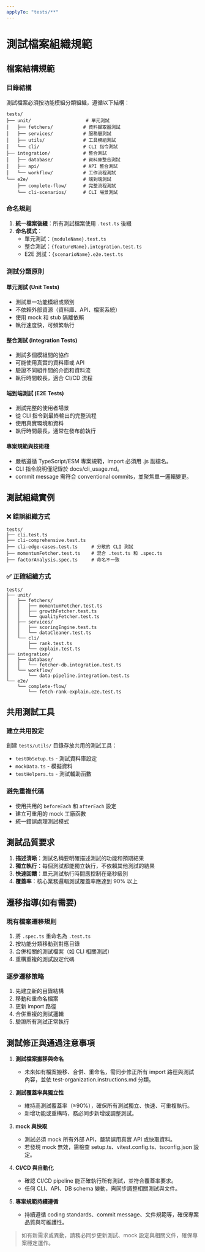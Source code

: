 ```yaml
---
applyTo: "tests/**"
---
```


# 測試檔案組織規範

## 檔案結構規範

### 目錄結構

測試檔案必須按功能模組分類組織，遵循以下結構：

```
tests/
├── unit/                    # 單元測試
│   ├── fetchers/           # 資料擷取器測試
│   ├── services/           # 服務層測試
│   ├── utils/              # 工具模組測試
│   └── cli/                # CLI 指令測試
├── integration/            # 整合測試
│   ├── database/           # 資料庫整合測試
│   ├── api/                # API 整合測試
│   └── workflow/           # 工作流程測試
└── e2e/                    # 端到端測試
    ├── complete-flow/      # 完整流程測試
    └── cli-scenarios/      # CLI 場景測試
```

### 命名規則

1. **統一檔案後綴**：所有測試檔案使用 `.test.ts` 後綴
2. **命名模式**：
   - 單元測試：`{moduleName}.test.ts`
   - 整合測試：`{featureName}.integration.test.ts`
   - E2E 測試：`{scenarioName}.e2e.test.ts`

### 測試分類原則

#### 單元測試 (Unit Tests)

- 測試單一功能模組或類別
- 不依賴外部資源（資料庫、API、檔案系統）
- 使用 mock 和 stub 隔離依賴
- 執行速度快，可頻繁執行

#### 整合測試 (Integration Tests)

- 測試多個模組間的協作
- 可能使用真實的資料庫或 API
- 驗證不同組件間的介面和資料流
- 執行時間較長，適合 CI/CD 流程

#### 端到端測試 (E2E Tests)

- 測試完整的使用者場景
- 從 CLI 指令到最終輸出的完整流程
- 使用真實環境和資料
- 執行時間最長，通常在發布前執行

#### 專案規範與技術棧

- 嚴格遵循 TypeScript/ESM 專案規範，import 必須用 .js 副檔名。
- CLI 指令說明僅記錄於 docs/cli_usage.md。
- commit message 需符合 conventional commits，並聚焦單一邏輯變更。

## 測試組織實例

### ❌ 錯誤組織方式

```
tests/
├── cli.test.ts
├── cli-comprehensive.test.ts
├── cli-edge-cases.test.ts     # 分散的 CLI 測試
├── momentumFetcher.test.ts    # 混合 .test.ts 和 .spec.ts
├── factorAnalysis.spec.ts     # 命名不一致
```

### ✅ 正確組織方式

```
tests/
├── unit/
│   ├── fetchers/
│   │   ├── momentumFetcher.test.ts
│   │   ├── growthFetcher.test.ts
│   │   └── qualityFetcher.test.ts
│   ├── services/
│   │   ├── scoringEngine.test.ts
│   │   └── dataCleaner.test.ts
│   └── cli/
│       ├── rank.test.ts
│       └── explain.test.ts
├── integration/
│   ├── database/
│   │   └── fetcher-db.integration.test.ts
│   └── workflow/
│       └── data-pipeline.integration.test.ts
└── e2e/
    └── complete-flow/
        └── fetch-rank-explain.e2e.test.ts
```

## 共用測試工具

### 建立共用設定

創建 `tests/utils/` 目錄存放共用的測試工具：

- `testDbSetup.ts` - 測試資料庫設定
- `mockData.ts` - 模擬資料
- `testHelpers.ts` - 測試輔助函數

### 避免重複代碼

- 使用共用的 `beforeEach` 和 `afterEach` 設定
- 建立可重用的 mock 工廠函數
- 統一錯誤處理測試模式

## 測試品質要求

1. **描述清晰**：測試名稱要明確描述測試的功能和預期結果
2. **獨立執行**：每個測試都能獨立執行，不依賴其他測試的結果
3. **快速回饋**：單元測試執行時間應控制在毫秒級別
4. **覆蓋率**：核心業務邏輯測試覆蓋率應達到 90% 以上

## 遷移指導(如有需要)

### 現有檔案遷移規則

1. 將 `.spec.ts` 重命名為 `.test.ts`
2. 按功能分類移動到對應目錄
3. 合併相關的測試檔案（如 CLI 相關測試）
4. 重構重複的測試設定代碼

### 逐步遷移策略

1. 先建立新的目錄結構
2. 移動和重命名檔案
3. 更新 import 路徑
4. 合併重複的測試邏輯
5. 驗證所有測試正常執行

## 測試修正與通過注意事項

1. **測試檔案搬移與命名**
   - 未來如有檔案搬移、合併、重命名，需同步修正所有 import 路徑與測試內容，並依 test-organization.instructions.md 分類。

2. **測試覆蓋率與獨立性**
   - 維持高測試覆蓋率（≥90%），確保所有測試獨立、快速、可重複執行。
   - 新增功能或重構時，務必同步新增或調整測試。

3. **mock 與快取**
   - 測試必須 mock 所有外部 API，嚴禁誤用真實 API 或快取資料。
   - 若發現 mock 無效，需檢查 setup.ts、vitest.config.ts、tsconfig.json 設定。

4. **CI/CD 與自動化**
   - 確認 CI/CD pipeline 能正確執行所有測試，並符合覆蓋率要求。
   - 任何 CLI、API、DB schema 變動，需同步調整相關測試與文件。

5. **專案規範持續遵循**
   - 持續遵循 coding standards、commit message、文件規範等，確保專案品質與可維護性。

> 如有新需求或異動，請務必同步更新測試、mock 設定與相關文件，確保專案穩定運作。

